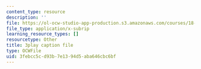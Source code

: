 ```yaml
---
content_type: resource
description: ''
file: https://ol-ocw-studio-app-production.s3.amazonaws.com/courses/18-06sc-linear-algebra-fall-2011/3febcc5cd93b7e1394d5aba646cbc6bf_HgC1l_6ySkc.srt
file_type: application/x-subrip
learning_resource_types: []
resourcetype: Other
title: 3play caption file
type: OCWFile
uid: 3febcc5c-d93b-7e13-94d5-aba646cbc6bf
---
```

